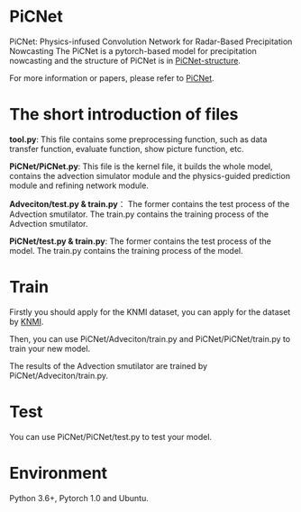 # PiCNet
PiCNet: Physics-infused Convolution Network for Radar-Based Precipitation Nowcasting
The PiCNet is a pytorch-based model for precipitation nowcasting and the structure of PiCNet is in [PiCNet-structure](PiCNet/picnet_structure.pdf).


For more information or papers, please refer to [PiCNet](https://ieeexplore.ieee.org/document/10890850).

# The short introduction of files

**tool.py**: This file contains some preprocessing function, such as data transfer function, evaluate function, show picture function, etc.

**PiCNet/PiCNet.py**: This file is the kernel file, it builds the whole model, contains the advection simulator module and the physics-guided prediction module and refining network module.

**Adveciton/test.py & train.py**： The former contains the test process of the Advection smutilator. The train.py contains the training process of the Advection smutilator.

**PiCNet/test.py & train.py**: The former contains the test process of the model. The train.py contains the training process of the model.

# Train
Firstly you should apply for the KNMI dataset, you can apply for the dataset by [KNMI](https://github.com/HansBambel/SmaAt-UNet).

Then, you can use PiCNet/Adveciton/train.py and PiCNet/PiCNet/train.py to train your new model.

The results of the Advection smutilator are trained by PiCNet/Adveciton/train.py.

# Test
You can use PiCNet/PiCNet/test.py to test your model.

# Environment
Python 3.6+, Pytorch 1.0 and Ubuntu.
